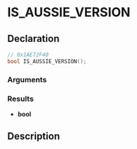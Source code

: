 # IS_AUSSIE_VERSION

## Declaration
```cpp
// 0x1AE72F40
bool IS_AUSSIE_VERSION();
```

### Arguments

### Results
- **bool**

## Description

